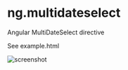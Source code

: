 # ng.multidateselect

Angular MultiDateSelect directive

See example.html

![screenshot](http://2no.co/2Bdz.gif)
